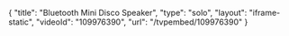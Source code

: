 {
    "title": "Bluetooth Mini Disco Speaker",
    "type": "solo",
    "layout": "iframe-static",
    "videoId": "109976390",
    "url": "\/tvpembed\/109976390"
}